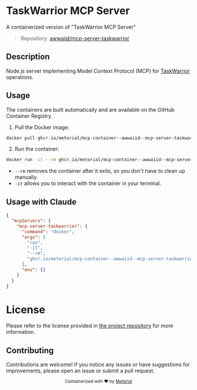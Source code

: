 
# TaskWarrior MCP Server

A containerized version of "TaskWarrior MCP Server"

> Repository: [awwaiid/mcp-server-taskwarrior](https://github.com/awwaiid/mcp-server-taskwarrior)

## Description

Node.js server implementing Model Context Protocol (MCP) for [TaskWarrior](https://taskwarrior.org/) operations.


## Usage

The containers are built automatically and are available on the GitHub Container Registry.

1. Pull the Docker image:

```bash
docker pull ghcr.io/metorial/mcp-container--awwaiid--mcp-server-taskwarrior--mcp-server-taskwarrior
```

2. Run the container:

```bash
docker run -it --rm ghcr.io/metorial/mcp-container--awwaiid--mcp-server-taskwarrior--mcp-server-taskwarrior 
```

- `--rm` removes the container after it exits, so you don't have to clean up manually.
- `-it` allows you to interact with the container in your terminal.



## Usage with Claude

```json
{
  "mcpServers": {
    "mcp-server-taskwarrior": {
      "command": "docker",
      "args": [
        "run",
        "-it",
        "--rm",
        "ghcr.io/metorial/mcp-container--awwaiid--mcp-server-taskwarrior--mcp-server-taskwarrior"
      ],
      "env": {}
    }
  }
}
```

# License

Please refer to the license provided in [the project repository](https://github.com/awwaiid/mcp-server-taskwarrior) for more information.

## Contributing

Contributions are welcome! If you notice any issues or have suggestions for improvements, please open an issue or submit a pull request.

<div align="center">
  <sub>Containerized with ❤️ by <a href="https://metorial.com">Metorial</a></sub>
</div>
  